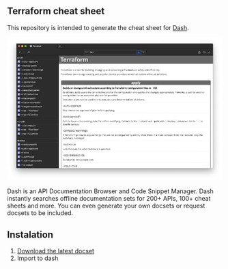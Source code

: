 Terraform cheat sheet
-----

This repository is intended to generate the cheat sheet for [Dash](https://kapeli.com/dash).

![Terraform on Dash](doc/screenshot.jpg)

Dash is an API Documentation Browser and Code Snippet Manager. Dash instantly searches offline documentation sets for 200+ APIs, 100+ cheat sheets and more. You can even generate your own docsets or request docsets to be included.

## Instalation

1. [Download the latest docset](https://github.com/mijailr/terraform-dash/releases/latest)
2. Import to dash

